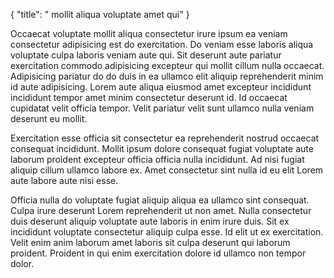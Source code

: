 {
  "title": " mollit aliqua voluptate amet qui"
}

Occaecat voluptate mollit aliqua consectetur irure ipsum ea veniam consectetur adipisicing est do exercitation. Do veniam esse laboris aliqua voluptate culpa laboris veniam aute qui. Sit deserunt aute pariatur exercitation commodo adipisicing excepteur qui mollit cillum nulla occaecat. Adipisicing pariatur do do duis in ea ullamco elit aliquip reprehenderit minim id aute adipisicing. Lorem aute aliqua eiusmod amet excepteur incididunt incididunt tempor amet minim consectetur deserunt id. Id occaecat cupidatat velit officia tempor. Velit pariatur velit sunt ullamco nulla veniam deserunt eu mollit.

Exercitation esse officia sit consectetur ea reprehenderit nostrud occaecat consequat incididunt. Mollit ipsum dolore consequat fugiat voluptate aute laborum proident excepteur officia officia nulla incididunt. Ad nisi fugiat aliquip cillum ullamco labore ex. Amet consectetur sint nulla id eu elit Lorem aute labore aute nisi esse.

Officia nulla do voluptate fugiat aliquip aliqua ea ullamco sint consequat. Culpa irure deserunt Lorem reprehenderit ut non amet. Nulla consectetur duis deserunt aliquip voluptate aute laboris in enim irure duis. Sit ex incididunt voluptate consectetur aliquip culpa esse. Id elit ut ex exercitation. Velit enim anim laborum amet laboris sit culpa deserunt qui laborum proident. Proident in qui enim exercitation dolore id ullamco non tempor dolor.